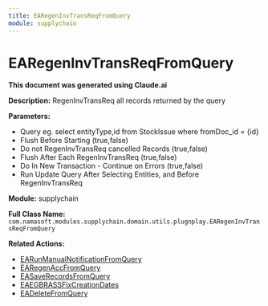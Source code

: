```yaml
---
title: EARegenInvTransReqFromQuery
module: supplychain
---
```



<div class='entity-flows'>

# EARegenInvTransReqFromQuery

**This document was generated using Claude.ai**

**Description:** RegenInvTransReq all records returned by the query

**Parameters:**
- Query eg. select entityType,id from StockIssue where fromDoc_id = {id}
- Flush Before Starting (true,false)
- Do not RegenInvTransReq cancelled Records (true,false)
- Flush After Each RegenInvTransReq (true,false)
- Do In New Transaction - Continue on Errors (true,false)
- Run Update Query After Selecting Entities, and Before RegenInvTransReq

**Module:** supplychain

**Full Class Name:** `com.namasoft.modules.supplychain.domain.utils.plugnplay.EARegenInvTransReqFromQuery`

**Related Actions:**
- [EARunManualNotificationFromQuery](../core/EARunManualNotificationFromQuery.md)
- [EARegenAccFromQuery](../core/EARegenAccFromQuery.md)
- [EASaveRecordsFromQuery](../core/EASaveRecordsFromQuery.md)
- [EAEGBRASSFixCreationDates](EAEGBRASSFixCreationDates.md)
- [EADeleteFromQuery](../core/EADeleteFromQuery.md)


</div>

